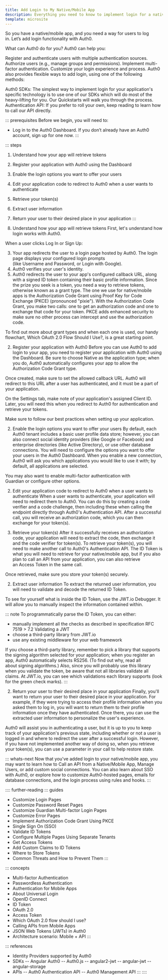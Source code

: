 ```yaml
---
title: Add Login to My Native/Mobile App
description: Everything you need to know to implement login for a native/mobile app.
template: microsite
---
```


So you have a native/mobile app, and you need a way for users to log in. Let’s add login functionality with Auth0.

What can Auth0 do for you?
Auth0 can help you:

Register and authenticate users with multiple authentication sources.
Authorize users (e.g., manage groups and permissions).
Implement multi-factor authentication.
Customize your login experience and process.
Auth0 also provides flexible ways to add login, using one of the following methods:

Auth0 SDKs: The simplest way to implement login for your application's specific technology is to use one of our SDKs which will do most of the heavy-lifting for you. Our Quickstarts will walk you through the process.
Authentication API: If you prefer to roll your own, keep reading to learn how to call our API directly.

::: prerequisites
Before we begin, you will need to:

- Log in to the Auth0 Dashboard. If you don’t already have an Auth0 account, sign up for one now.
:::

::: steps
1. Understand how your app will retrieve tokens
1. Register your application with Auth0 using the Dashboard
1. Enable the login options you want to offer your users 
1. Edit your application code to redirect to Auth0 when a user wants to authenticate
1. Retrieve your token(s)
1. Extract user information
1. Return your user to their desired place in your application
:::

2. Understand how your app will retrieve tokens
First, let's understand how login works with Auth0.

When a user clicks Log In or Sign Up:

3. Your app redirects the user to a login page hosted by Auth0. The login page displays your configured login prompts (like Username and Password, or Login with Google).
3. Auth0 verifies your user's identity.
3. Auth0 redirects the user to your app's configured callback URL, along with a signed ID token containing their basic profile information.
Since the prize you seek is a token, you need a way to retrieve tokens, otherwise known as a grant type. The one we use for native/mobile apps is the Authorization Code Grant using Proof Key for Code Exchange (PKCE) (pronounced "pixie"). With the Authorization Code Grant, you make two calls: one to get an authorization code and one to exchange that code for your token. PKCE adds enhanced security to make sure no other process can intercept and use the authorization code.

To find out more about grant types and when each one is used, our handy flowchart, Which OAuth 2.0 Flow Should I Use?, is a great starting point.

2. Register your application with Auth0
Before you can use Auth0 to add login to your app, you need to register your application with Auth0 using the Dashboard. Be sure to choose Native as the application type; when you do, Auth0 automatically configures your app to allow the Authorization Code Grant type.

Once created, make sure to set the allowed callback URL. Auth0 will redirect to this URL after a user has authenticated, and it must be a part of your application.

On the Settings tab, make note of your application's assigned Client ID. Later, you will need this when you redirect to Auth0 for authentication and retrieve your tokens.

Make sure to follow our best practices when setting up your application.

2. Enable the login options you want to offer your users
By default, each Auth0 tenant includes a basic user profile data store; however, you can also connect social identity providers (like Google or Facebook) and enterprise directories (like Active Directory), or use other database connections. You will need to configure the options you want to offer your users in the Auth0 Dashboard. When you enable a new connection, Auth0 will ask you which applications you would like to use it with; by default, all applications are selected.

You may also want to enable multi-factor authentication with Guardian or configure other options.

2. Edit your application code to redirect to Auth0 when a user wants to authenticate
When a user wants to authenticate, your application will need to redirect them to Auth0. You can do this by creating a code verifier and a code challenge, then including these when calling the endpoint directly through Auth0's Authentication API. After a successful call, you will receive an authorization code, which you can then exchange for your token(s).

2. Retrieve your token(s)
After it successfully receives an authorization code, your application will need to extract the code, then exchange it and the code verifier for token(s). To retrieve your token(s), you will need to make another call to Auth0's Authentication API. The ID Token is what you will need to retrieve for your native/mobile app, but if you also plan to call an API from your application, you can also retrieve an Access Token in the same call.

Once retrieved, make sure you store your token(s) securely.

2. Extract user information
To extract the returned user information, you will need to validate and decode the returned ID Token.

To see for yourself what is inside the ID Token, use the JWT.io Debugger. It will allow you to manually inspect the information contained within.

::: note
To programmatically parse the ID Token, you can either:

- manually implement all the checks as described in specification RFC 7519 > 7.2 Validating a JWT
- choose a third-party library from JWT.io
- use any existing middleware for your web framework

If you choose a third-party library, remember to pick a library that supports the signing algorithm selected for your application; when you register an app, Auth0 automatically selects RS256. (To find out why, read all about signing algorithms.) Also, since you will probably use this library when you validate the token, be aware that not all libraries validate all claims. At JWT.io, you can see which validations each library supports (look for the green check marks).
:::

2. Return your user to their desired place in your application
Finally, you'll want to return your user to their desired place in your application. For example, if they were trying to access their profile information when you asked them to log in, you will want to return them to their profile information once they have authenticated. Once there, you can use the extracted user information to personalize the user's experience.

Auth0 will assist you in authenticating a user, but it is up to you to keep track of your application's previous state, including whether or not a user is logged in and where to redirect the user after a successful login. However, if you have not implemented another way of doing so, when you retrieve your token(s), you can use a parameter in your call to help restore state. 

::: whats-next
Now that you've added login to your native/mobile app, you may want to learn how to Call an API from a Native/Mobile App, Manage Users, or add custom social connections. You can also learn about SSO with Auth0, or explore how to customize Auth0-hosted pages, emails for database connections, and the login process using rules and hooks.
:::

:::: further-reading
::: guides
- Customize Login Pages
- Customize Password Reset Pages
- Customize Guardian Multi-factor Login Pages
- Customize Error Pages
- Implement Authorization Code Grant Using PKCE
- Single Sign On (SSO)
- Validate ID Tokens
- Configure Multiple Pages Using Separate Tenants
- Get Access Tokens
- Add Custom Claims to ID Tokens
- Where to Store Tokens
- Common Threats and How to Prevent Them
:::

::: concepts
- Multi-factor Authentication
- Passwordless Authentication
- Authentication for Mobile Apps
- About Universal Login
- OpenID Connect
- ID Token
- OAuth 2.0
- Access Token
- Which OAuth 2.0 flow should I use?
- Calling APIs from Mobile Apps
- JSON Web Tokens (JWTs) in Auth0
- Architecture scenario: Mobile + API
:::

::: references
- Identity Providers supported by Auth0
- SDKs
-- Angular Auth0
-- Auth0.js
-- angular2-jwt
-- angular-jwt
-- angular-storage
- APIs
-- Auth0 Authentication API
-- Auth0 Management API
:::
::::
